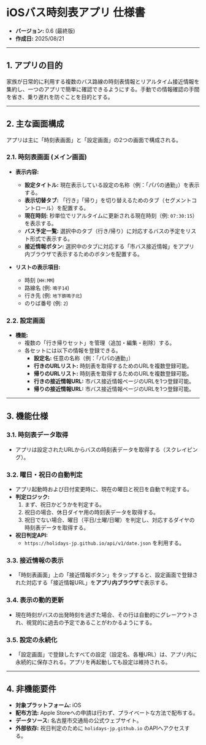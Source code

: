 # iOSバス時刻表アプリ 仕様書

- **バージョン:** 0.6 (最終版)
- **作成日:** 2025/08/21

---

## 1. アプリの目的

家族が日常的に利用する複数のバス路線の時刻表情報とリアルタイム接近情報を集約し、一つのアプリで簡単に確認できるようにする。手動での情報確認の手間を省き、乗り遅れを防ぐことを目的とする。

---

## 2. 主な画面構成

アプリは主に「時刻表画面」と「設定画面」の2つの画面で構成される。

### 2.1. 時刻表画面 (メイン画面)

- **表示内容:**
    - **設定タイトル:** 現在表示している設定の名称（例：「パパの通勤」）を表示する。
    - **表示切替タブ:** 「行き」「帰り」を切り替えるためのタブ（セグメントコントロール）を配置する。
    - **現在時刻:** 秒単位でリアルタイムに更新される現在時刻（例: `07:30:15`）を表示する。
    - **バス予定一覧:** 選択中のタブ（行き/帰り）に対応するバスの予定をリスト形式で表示する。
    - **接近情報ボタン:** 選択中のタブに対応する「市バス接近情報」をアプリ内ブラウザで表示するためのボタンを配置する。

- **リストの表示項目:**
    - 時刻 (`HH:MM`)
    - 路線名 (例: `鳴子14`)
    - 行き先 (例: `地下鉄鳴子北`)
    - のりば番号 (例: `2`)

### 2.2. 設定画面

- **機能:**
    - 複数の「行き帰りセット」を管理（追加・編集・削除）する。
    - 各セットには以下の情報を登録できる。
        - **設定名:** 任意の名称（例：「パパの通勤」）
        - **行きのURLリスト:** 時刻表を取得するためのURLを複数登録可能。
        - **帰りのURLリスト:** 時刻表を取得するためのURLを複数登録可能。
        - **行きの接近情報URL:** 市バス接近情報ページのURLを1つ登録可能。
        - **帰りの接近情報URL:** 市バス接近情報ページのURLを1つ登録可能。

---

## 3. 機能仕様

### 3.1. 時刻表データ取得

- アプリは設定されたURLからバスの時刻表データを取得する（スクレイピング）。

### 3.2. 曜日・祝日の自動判定

- アプリ起動時および日付変更時に、現在の曜日と祝日を自動で判定する。
- **判定ロジック:**
    1. まず、祝日かどうかを判定する。
    2. 祝日の場合、休日ダイヤ用の時刻表データを取得する。
    3. 祝日でない場合、曜日（平日/土曜/日曜）を判定し、対応するダイヤの時刻表データを取得する。
- **祝日判定API:**
    - `https://holidays-jp.github.io/api/v1/date.json` を利用する。

### 3.3. 接近情報の表示

- 「時刻表画面」上の「接近情報ボタン」をタップすると、設定画面で登録された対応する「接近情報URL」を**アプリ内ブラウザ**で表示する。

### 3.4. 表示の動的更新

- 現在時刻がバスの出発時刻を過ぎた場合、その行は自動的にグレーアウトされ、視覚的に過去の予定であることがわかるようにする。

### 3.5. 設定の永続化

- 「設定画面」で登録したすべての設定（設定名、各種URL）は、アプリ内に永続的に保存される。アプリを再起動しても設定は維持される。

---
## 4. 非機能要件

- **対象プラットフォーム:** iOS
- **配布方法:** Apple Storeへの申請は行わず、プライベートな方法で配布する。
- **データソース:** 名古屋市交通局の公式ウェブサイト。
- **外部依存:** 祝日判定のために `holidays-jp.github.io` のAPIへアクセスする。